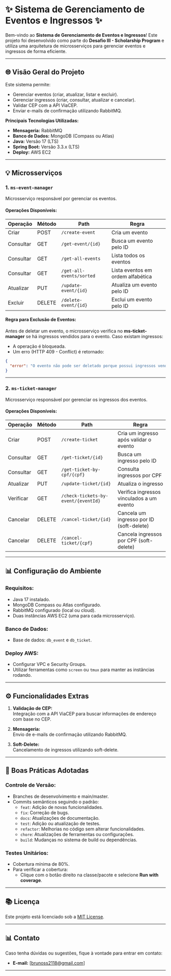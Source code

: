 # ✨ Sistema de Gerenciamento de Eventos e Ingressos ✨

Bem-vindo ao **Sistema de Gerenciamento de Eventos e Ingressos**! Este projeto foi desenvolvido como parte do **Desafio III - Scholarship Program** e utiliza uma arquitetura de microsserviços para gerenciar eventos e ingressos de forma eficiente.

---

## **🌐 Visão Geral do Projeto**

Este sistema permite:
- Gerenciar eventos (criar, atualizar, listar e excluir).
- Gerenciar ingressos (criar, consultar, atualizar e cancelar).
- Validar CEP com a API ViaCEP.
- Enviar e-mails de confirmação utilizando RabbitMQ.

**Principais Tecnologias Utilizadas:**
- **Mensageria:** RabbitMQ
- **Banco de Dados:** MongoDB (Compass ou Atlas)
- **Java:** Versão 17 (LTS)
- **Spring Boot:** Versão 3.3.x (LTS)
- **Deploy:** AWS EC2

---

## **💡 Microsserviços**

### **1. `ms-event-manager`**  
Microsserviço responsável por gerenciar os eventos.

#### **Operações Disponíveis:**
| Operação      | Método | Path                   | Regra                                  |
|------------------|--------|------------------------|----------------------------------------|
| Criar           | POST   | `/create-event`        | Cria um evento                        |
| Consultar       | GET    | `/get-event/{id}`      | Busca um evento pelo ID               |
| Consultar       | GET    | `/get-all-events`      | Lista todos os eventos                |
| Consultar       | GET    | `/get-all-events/sorted` | Lista eventos em ordem alfabética     |
| Atualizar       | PUT    | `/update-event/{id}`   | Atualiza um evento pelo ID            |
| Excluir         | DELETE | `/delete-event/{id}`   | Exclui um evento pelo ID              |

#### **Regra para Exclusão de Eventos:**
Antes de deletar um evento, o microsserviço verifica no **ms-ticket-manager** se há ingressos vendidos para o evento. Caso existam ingressos:
- A operação é bloqueada.
- Um erro (HTTP 409 - Conflict) é retornado:

```json
{
  "error": "O evento não pode ser deletado porque possui ingressos vendidos."
}
```

---

### **2. `ms-ticket-manager`**  
Microsserviço responsável por gerenciar os ingressos dos eventos.

#### **Operações Disponíveis:**
| Operação      | Método | Path                                | Regra                                   |
|------------------|--------|-------------------------------------|----------------------------------------|
| Criar           | POST   | `/create-ticket`                    | Cria um ingresso após validar o evento |
| Consultar       | GET    | `/get-ticket/{id}`                  | Busca um ingresso pelo ID              |
| Consultar       | GET    | `/get-ticket-by-cpf/{cpf}`          | Consulta ingressos por CPF             |
| Atualizar       | PUT    | `/update-ticket/{id}`               | Atualiza o ingresso                    |
| Verificar       | GET    | `/check-tickets-by-event/{eventId}` | Verifica ingressos vinculados a um evento |
| Cancelar        | DELETE | `/cancel-ticket/{id}`               | Cancela um ingresso por ID (soft-delete) |
| Cancelar        | DELETE | `/cancel-ticket/{cpf}`              | Cancela ingressos por CPF (soft-delete) |

---

## **📊 Configuração do Ambiente**

### **Requisitos:**
- Java 17 instalado.
- MongoDB Compass ou Atlas configurado.
- RabbitMQ configurado (local ou cloud).
- Duas instâncias AWS EC2 (uma para cada microsserviço).

### **Banco de Dados:**
- Base de dados: `db_event` e `db_ticket`.


### **Deploy AWS:**
- Configurar VPC e Security Groups.
- Utilizar ferramentas como `screen` ou `tmux` para manter as instâncias rodando.

---

## **⚙️ Funcionalidades Extras**

1. **Validação de CEP:**  
Integração com a API ViaCEP para buscar informações de endereço com base no CEP.

2. **Mensageria:**  
Envio de e-mails de confirmação utilizando RabbitMQ.

3. **Soft-Delete:**  
Cancelamento de ingressos utilizando soft-delete.

---

## **🔧 Boas Práticas Adotadas**

### **Controle de Versão:**
- Branches de desenvolvimento e main/master.
- Commits semânticos seguindo o padrão:
  - `feat`: Adição de novas funcionalidades.
  - `fix`: Correção de bugs.
  - `docs`: Atualizações de documentação.
  - `test`: Adição ou atualização de testes.
  - `refactor`: Melhorias no código sem alterar funcionalidades.
  - `chore`: Atualizações de ferramentas ou configurações.
  - `build`: Mudanças no sistema de build ou dependências.

### **Testes Unitários:**
- Cobertura mínima de 80%.
- Para verificar a cobertura:
  - Clique com o botão direito na classe/pacote e selecione **Run with coverage**.

---

## **📚 Licença**

Este projeto está licenciado sob a [MIT License](LICENSE).

---

## **📊 Contato**

Caso tenha dúvidas ou sugestões, fique à vontade para entrar em contato:
- **E-mail:** [brunoss2118@gmail.com]
---


